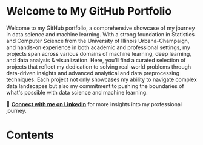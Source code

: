 # Welcome to My GitHub Portfolio

Welcome to my GitHub portfolio, a comprehensive showcase of my journey in data science and machine learning. With a strong foundation in Statistics and Computer Science from the University of Illinois Urbana-Champaign, and hands-on experience in both academic and professional settings, my projects span across various domains of machine learning, deep learning, and data analysis & visualization. Here, you'll find a curated selection of projects that reflect my dedication to solving real-world problems through data-driven insights and advanced analytical and data preprocessing techniques. Each project not only showcases my ability to navigate complex data landscapes but also my commitment to pushing the boundaries of what's possible with data science and machine learning.

🔗 **[Connect with me on LinkedIn](https://www.linkedin.com/in/kavinjindel)** for more insights into my professional journey.

# Contents

